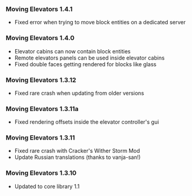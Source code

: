 ### Moving Elevators 1.4.1
- Fixed error when trying to move block entities on a dedicated server

### Moving Elevators 1.4.0
- Elevator cabins can now contain block entities
- Remote elevators panels can be used inside elevator cabins
- Fixed double faces getting rendered for blocks like glass

### Moving Elevators 1.3.12
- Fixed rare crash when updating from older versions

### Moving Elevators 1.3.11a
- Fixed rendering offsets inside the elevator controller's gui

### Moving Elevators 1.3.11
- Fixed rare crash with Cracker's Wither Storm Mod
- Update Russian translations (thanks to vanja-san!)

### Moving Elevators 1.3.10
- Updated to core library 1.1
